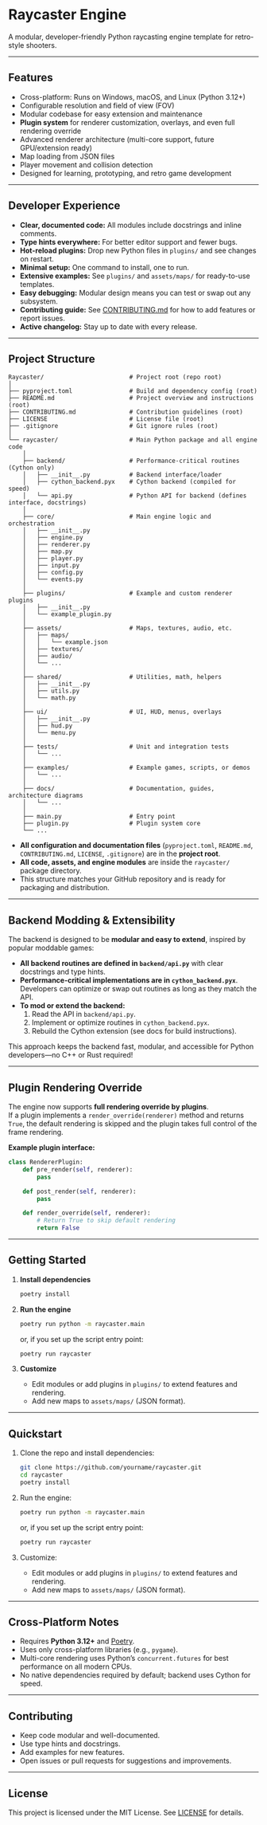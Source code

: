 # Raycaster Engine

A modular, developer-friendly Python raycasting engine template for retro-style shooters.

---

## Features

- Cross-platform: Runs on Windows, macOS, and Linux (Python 3.12+)
- Configurable resolution and field of view (FOV)
- Modular codebase for easy extension and maintenance
- **Plugin system** for renderer customization, overlays, and even full rendering override
- Advanced renderer architecture (multi-core support, future GPU/extension ready)
- Map loading from JSON files
- Player movement and collision detection
- Designed for learning, prototyping, and retro game development

---

## Developer Experience

- **Clear, documented code:** All modules include docstrings and inline comments.
- **Type hints everywhere:** For better editor support and fewer bugs.
- **Hot-reload plugins:** Drop new Python files in `plugins/` and see changes on restart.
- **Minimal setup:** One command to install, one to run.
- **Extensive examples:** See `plugins/` and `assets/maps/` for ready-to-use templates.
- **Easy debugging:** Modular design means you can test or swap out any subsystem.
- **Contributing guide:** See [CONTRIBUTING.md](CONTRIBUTING.md) for how to add features or report issues.
- **Active changelog:** Stay up to date with every release.

---

## Project Structure

```
Raycaster/                        # Project root (repo root)
│
├── pyproject.toml                # Build and dependency config (root)
├── README.md                     # Project overview and instructions (root)
├── CONTRIBUTING.md               # Contribution guidelines (root)
├── LICENSE                       # License file (root)
├── .gitignore                    # Git ignore rules (root)
│
└── raycaster/                    # Main Python package and all engine code
    │
    ├── backend/                  # Performance-critical routines (Cython only)
    │   ├── __init__.py           # Backend interface/loader
    │   ├── cython_backend.pyx    # Cython backend (compiled for speed)
    │   └── api.py                # Python API for backend (defines interface, docstrings)
    │
    ├── core/                     # Main engine logic and orchestration
    │   ├── __init__.py
    │   ├── engine.py
    │   ├── renderer.py
    │   ├── map.py
    │   ├── player.py
    │   ├── input.py
    │   ├── config.py
    │   └── events.py
    │
    ├── plugins/                  # Example and custom renderer plugins
    │   ├── __init__.py
    │   └── example_plugin.py
    │
    ├── assets/                   # Maps, textures, audio, etc.
    │   ├── maps/
    │   │   └── example.json
    │   ├── textures/
    │   ├── audio/
    │   └── ...
    │
    ├── shared/                   # Utilities, math, helpers
    │   ├── __init__.py
    │   ├── utils.py
    │   └── math.py
    │
    ├── ui/                       # UI, HUD, menus, overlays
    │   ├── __init__.py
    │   ├── hud.py
    │   └── menu.py
    │
    ├── tests/                    # Unit and integration tests
    │   └── ...
    │
    ├── examples/                 # Example games, scripts, or demos
    │   └── ...
    │
    ├── docs/                     # Documentation, guides, architecture diagrams
    │   └── ...
    │
    ├── main.py                   # Entry point
    ├── plugin.py                 # Plugin system core
    └── ...
```

- **All configuration and documentation files** (`pyproject.toml`, `README.md`, `CONTRIBUTING.md`, `LICENSE`, `.gitignore`) are in the **project root**.
- **All code, assets, and engine modules** are inside the `raycaster/` package directory.
- This structure matches your GitHub repository and is ready for packaging and distribution.

---

## Backend Modding & Extensibility

The backend is designed to be **modular and easy to extend**, inspired by popular moddable games:

- **All backend routines are defined in `backend/api.py`** with clear docstrings and type hints.
- **Performance-critical implementations are in `cython_backend.pyx`**. Developers can optimize or swap out routines as long as they match the API.
- **To mod or extend the backend:**  
  1. Read the API in `backend/api.py`.
  2. Implement or optimize routines in `cython_backend.pyx`.
  3. Rebuild the Cython extension (see docs for build instructions).

This approach keeps the backend fast, modular, and accessible for Python developers—no C++ or Rust required!

---

## Plugin Rendering Override

The engine now supports **full rendering override by plugins**.  
If a plugin implements a `render_override(renderer)` method and returns `True`, the default rendering is skipped and the plugin takes full control of the frame rendering.

**Example plugin interface:**
```python
class RendererPlugin:
    def pre_render(self, renderer):
        pass

    def post_render(self, renderer):
        pass

    def render_override(self, renderer):
        # Return True to skip default rendering
        return False
```

---

## Getting Started

1. **Install dependencies**  
   ```sh
   poetry install
   ```

2. **Run the engine**  
   ```sh
   poetry run python -m raycaster.main
   ```
   or, if you set up the script entry point:
   ```sh
   poetry run raycaster
   ```

3. **Customize**  
   - Edit modules or add plugins in `plugins/` to extend features and rendering.
   - Add new maps to `assets/maps/` (JSON format).

---

## Quickstart

1. Clone the repo and install dependencies:
   ```sh
   git clone https://github.com/yourname/raycaster.git
   cd raycaster
   poetry install
   ```

2. Run the engine:
   ```sh
   poetry run python -m raycaster.main
   ```
   or, if you set up the script entry point:
   ```sh
   poetry run raycaster
   ```

3. Customize:
   - Edit modules or add plugins in `plugins/` to extend features and rendering.
   - Add new maps to `assets/maps/` (JSON format).

---

## Cross-Platform Notes

- Requires **Python 3.12+** and [Poetry](https://python-poetry.org/).
- Uses only cross-platform libraries (e.g., `pygame`).
- Multi-core rendering uses Python’s `concurrent.futures` for best performance on all modern CPUs.
- No native dependencies required by default; backend uses Cython for speed.

---

## Contributing

- Keep code modular and well-documented.
- Use type hints and docstrings.
- Add examples for new features.
- Open issues or pull requests for suggestions and improvements.

---

## License

This project is licensed under the MIT License. See [LICENSE](../LICENSE) for details.
